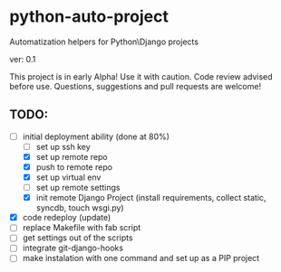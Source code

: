 python-auto-project
===================

Automatization helpers for Python\Django projects

ver: 0.1

This project is in early Alpha!
Use it with caution. Code review advised before use.
Questions, suggestions and pull requests are welcome!

TODO:
-----
- [ ] initial deployment ability (done at 80%)
    - [ ] set up ssh key
    - [x] set up remote repo
    - [x] push to remote repo
    - [x] set up virtual env
    - [ ] set up remote settings
    - [x] init remote Django Project (install requirements, collect static, syncdb, touch wsgi.py)    
- [x] code redeploy (update)
- [ ] replace Makefile with fab script
- [ ] get settings out of the scripts
- [ ] integrate git-django-hooks
- [ ] make instalation with one command and set up as a PIP project
